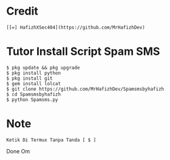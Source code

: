 # Credit
`[[=] HafizhXSec404](https://github.com/MrHafizhDev)`

# Tutor Install Script Spam SMS
```
$ pkg update && pkg upgrade
$ pkg install python
$ pkg install git
$ gem install lolcat
$ git clone https://github.com/MrHafizhDev/Spamsmsbyhafizh
$ cd Spamsmsbyhafizh
$ python Spamsms.py
```

# Note
```
Ketik Di Termux Tanpa Tanda [ $ ]
```
 Done Om
